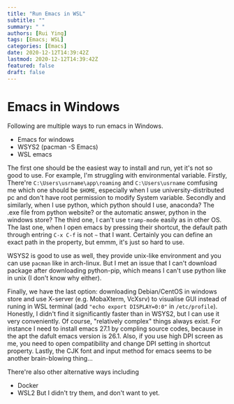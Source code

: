 ```yaml
---
title: "Run Emacs in WSL"
subtitle: ""
summary: " "
authors: [Rui Ying]
tags: [Emacs; WSL]
categories: [Emacs]
date: 2020-12-12T14:39:42Z
lastmod: 2020-12-12T14:39:42Z
featured: false
draft: false
---
```

# Emacs in Windows
Following are multiple ways to run emacs in Windows.
- Emacs for windows
- WSYS2 (pacman -S Emacs)
- WSL emacs

The first one should be the easiest way to install and run, yet it's not so good to use. For example, I'm struggling with environmental variable. Firstly, There're `C:\Users\usrname\app\roaming` and `C:\Users\usrname`  comfusing me which one should be `$HOME`, especially when I use university-distributed pc and don't have root permission to modify System variable. Secondly and similarly, when I use python, which python should I use, anaconda? The .exe file from python website? or the automatic answer, python in the windows store? The third one, I can't use `tramp-mode` easily as in other OS. The last one, when I open emacs by pressing their shortcut, the default path through entring `C-x C-f` is not `~` that I want. Certainly you can define an exact path in the property, but emmm, it's just so hard to use.

WSYS2 is good to use as well, they provide unix-like environment and you can use `pacman` like in arch-linux. But I met an issue that I can't download package after downloading python-pip, which means I can't use python like in unix (I don't know why either).

Finally, we have the last option: downloading Debian/CentOS in windows store and use X-server (e.g. MobaXterm, VcXsrv) to visualise GUI instead of runing in WSL terminal (add `"echo export DISPLAY=0:0"` in `/etc/profile`). Honestly, I didn't find it significantly faster than in WSYS2, but I can use it very conveniently. Of course, "relatively complex" things always exist. For instance I need to install emacs 27.1 by compling source codes, because in the apt the dafult emacs version is 26.1. Also, if you use high DPI screen as me, you need to open compatibility and change DPI setting in shortcut property. Lastly, the CJK font and input method for emacs seems to be another brain-blowing thing...

There're also other alternative ways including
- Docker
- WSL2
But I didn't try them, and don't want to yet.
